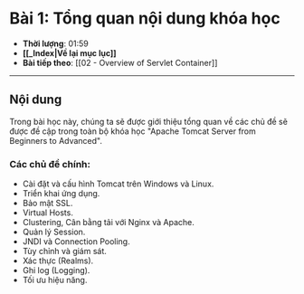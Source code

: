 # Bài 1: Tổng quan nội dung khóa học

- **Thời lượng**: 01:59
- **[[_Index|Về lại mục lục]]**
- **Bài tiếp theo**: [[02 - Overview of Servlet Container]]

---

## Nội dung

Trong bài học này, chúng ta sẽ được giới thiệu tổng quan về các chủ đề sẽ được đề cập trong toàn bộ khóa học "Apache Tomcat Server from Beginners to Advanced".

### Các chủ đề chính:
- Cài đặt và cấu hình Tomcat trên Windows và Linux.
- Triển khai ứng dụng.
- Bảo mật SSL.
- Virtual Hosts.
- Clustering, Cân bằng tải với Nginx và Apache.
- Quản lý Session.
- JNDI và Connection Pooling.
- Tùy chỉnh và giám sát.
- Xác thực (Realms).
- Ghi log (Logging).
- Tối ưu hiệu năng.
